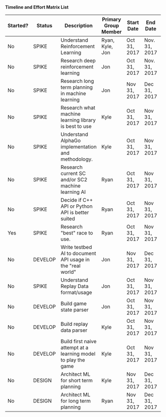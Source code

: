 **Timeline and Effort Matrix List**

 | Started? | Status | Description | Primary Group Member | Start Date | End Date | Ryan's Effort | Kyle's Effort | Jon's Effort |
 | -------- | ------ | ----------- | -------------------- | ---------- | -------- | ------------- | ------------- | ------------ |
 | No | SPIKE | Understand Reinforcement Learning | Ryan, Kyle, Jon | Oct 31, 2017 | Nov. 31, 2017 | 33.33% | 33.33% | 33.33% |
 | No | SPIKE | Research deep reinforcement learning | Jon | Oct 31, 2017 | Nov. 31, 2017 | 10% | 10% | 80% |
 | No | SPIKE | Research long term planning in machine learning | Jon | Nov 31, 2017 | Dec 31, 2017 | 10% | 10% | 80% |
 | No | SPIKE | Research what machine learning library is best to use | Kyle | Oct 31, 2017 | Nov 31, 2017 | 5% | 90% | 5% |
 | No | SPIKE | Understand AlphaGo implementation and methodology. | Kyle | Oct 31, 2017 | Nov 31, 2017 | 15% | 70% | 15% |
 | No | SPIKE | Research current SC and/or SC2 machine learning AI | Ryan | Oct 31, 2017 | Nov 31, 2017 | 80% | 10% | 10% |
 | No | SPIKE | Decide if C++ API or Python API is better suited   | Ryan | Oct 31, 2017 | Nov 31, 2017 | 70% | 15% | 15% |
 | Yes | SPIKE | Research "best" race to use. | Ryan | Oct 31, 2017 | Nov 31, 2017 | 70% | 15% | 15% |
 | No | DEVELOP | Write testbed AI to document API usage in the "real world" | Jon | Nov 31, 2017 | Dec 31, 2017 | 10% | 10% | 80% |
 | No | SPIKE | Understand Replay Data format/usage | Jon | Oct 31, 2017 | Nov 31, 2017 | 10% | 10% | 80% |
 | No | DEVELOP | Build game state parser | Jon | Oct 31, 2017 | Nov 31, 2017 | 5% | 5% | 90% |
 | No | DEVELOP | Build replay data parser | Kyle | Oct 31, 2017 | Nov 31, 2017 | 5% | 5% | 90% |
 | No | DEVELOP | Build first naive attempt at a learning model to play the game | Kyle | Oct 31, 2017 | Nov 31, 2017 | 15% | 70% | 15% |
 | No | DESIGN | Architect ML for short term planning | Kyle | Nov 31, 2017 | Dec 31, 2017 | 15% | 70% | 15% |
 | No | DESIGN | Architect ML for long term planning | Ryan | Nov 31, 2017 | Dec 31, 2017 | 70% | 15% | 15% |
